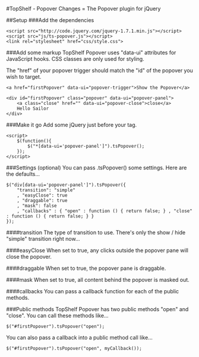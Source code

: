 #TopShelf - Popover
Changes = The Popover plugin for jQuery

##Setup
###Add the dependencies

    <script src="http://code.jquery.com/jquery-1.7.1.min.js"></script>
    <script src="js/ts-popover.js"></script>
    <link rel="stylesheet" href="css/style.css">

###Add some markup
TopShelf Popover uses "data-ui" attributes for JavaScript hooks. CSS classes are only used for styling.

The "href" of your popover trigger should match the "id" of the popover you wish to target.

    <a href="firstPopover" data-ui="popover-trigger">Show the Popover</a>
    
    <div id="firstPopover" class="popover" data-ui="popover-panel">
        <a class="close" href="" data-ui="popover-close">close</a>
        Hello Sailor
    </div>

###Make it go
Add some jQuery just before your </body> tag.

    <script>
        $(function(){
            $("*[data-ui='popover-panel']").tsPopover();
        });
    </script>

###Settings (optional)
You can pass .tsPopover() some settings. Here are the defaults...

    $("div[data-ui='popover-panel']").tsPopover({
        "transition": "simple"
        , "easyClose": true
        , "draggable": true
        , "mask": false
        , "callbacks" : { "open" : function () { return false; } , "close" : function () { return false; } }
    });

####transition
The type of transition to use. There's only the show / hide "simple" transition right now...

####easyClose
When set to true, any clicks outside the popover pane will close the popover.

####draggable
When set to true, the popover pane is draggable.

####mask
When set to true, all content behind the popover is masked out.

####callbacks
You can pass a callback function for each of the public methods.

###Public methods
TopShelf Popover has two public methods "open" and "close". You can call these methods like...

	$("#firstPopover").tsPopover("open");
	
You can also pass a callback into a public method call like...

	$("#firstPopover").tsPopover("open", myCallback());
